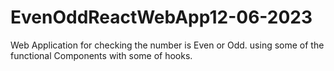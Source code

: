 # EvenOddReactWebApp12-06-2023
Web Application for checking the number is Even or Odd. using some of the functional Components with some of hooks.

